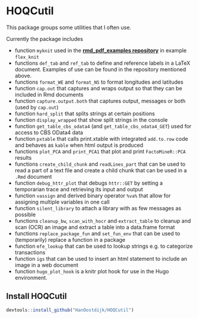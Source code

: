 # HOQCutil
This package groups some utilities that I often use.

Currently the package includes 

* function `myknit` used in the 
[**rmd_pdf_examples repository**](https://github.com/HanOostdijk/rmd_pdf) in example `flex_knit`
* functions `def_tab` and `ref_tab` to define and reference labels in a LaTeX document. Examples of use can be found in the repository mentioned above.
* functions `format_WE` and `format_NS` to format longitudes and latitudes
* function `cap.out` that captures and wraps output so that they can be included in Rmd documents
* function `capture.output.both` that captures output, messages or both (used by `cap.out`)
* function `hard_split` that splits strings at certain positions
* function `display_wrapped` that show split strings in the console
* function `get_table_cbs_odata4` (and `get_table_cbs_odata4_GET`) used for access to CBS OData4 data
* function `pxtable` that calls print.xtable with integrated `add.to.row` code and behaves as `kable` when html output is produced
* functions `plot_PCA` and `print_PCA1` that plot and print `FactoMineR::PCA` results
* functions `create_child_chunk` and `readLines_part` that can be used to read a part of a text file and create a child chunk that can be used in a `.Rmd` document
* function `debug_httr_plot` that debugs `httr::GET` by setting a temporarian trace and retrieving its input and output
* function `vassign` and derived binary operator `%va%` that allow for assigning multiple variables in one call
* function `silent_library` to attach a library with as few messages as possible
* functions `cleanup_bw`, `scan_with_hocr` and `extract_table` to cleanup and scan (OCR) an image and extract a table into a data.frame format
* functions `replace_package_fun` and `set_fun_env` that can be used to (temporarily) replace a function in a package 
* function `mfe_lookup` that can be used to lookup strings e.g. to categorize transactions
* function `igs` that can be used to insert an html statement to include an image in a web document
* function `hugo_plot_hook` is a knitr plot hook for use in the Hugo environment.

## Install HOQCutil

```R
devtools::install_github("HanOostdijk/HOQCutil") 
```
